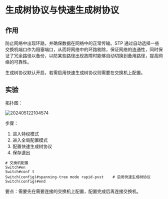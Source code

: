 # 生成树协议与快速生成树协议

## 作用

防止网络中出现环路，并确保数据在网络中的正常传输。STP 通过自动选择一些交换机端口作为阻塞端口，从而将网络中的环路剔除，保证网络的连通性，同时保证了冗余路径以备份，以防某些路径出现故障时能够自动切换到备用路径，提高网络的可靠性。

生成树协议默认开启，若需启用快速生成树协议则需要在交换机上配置。

## 实验

拓扑图：

![202405122104574](https://oss.isiou.cn/PicGo/202405122104574.png)

步骤：

1. 进入特权模式
2. 进入全局配置模式
3. 配置快速生成树协议
4. 保存退出

```shell
# 交换机配置
Switch#en
Switch#conf t
Switch(config)#spanning-tree mode rapid-pvst    # 启用快速生成树协议
Switch(config)#end
```

要点：需要先在需要连接的交换机上配置，配置完成后再连接交换机。
